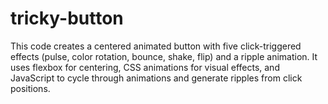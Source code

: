 # tricky-button
This code creates a centered animated button with five click-triggered effects (pulse, color rotation, bounce, shake, flip) and a ripple animation. It uses flexbox for centering, CSS animations for visual effects, and JavaScript to cycle through animations and generate ripples from click positions.
